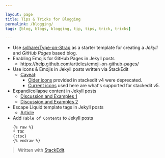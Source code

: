 ```yaml
---

layout: page
title: Tips & Tricks for Blogging
permalink: /blogging/
tags: [blog, blogs, blogging, tip, tips, trick, tricks]

---
```


* Use [sylhare/Type-on-Strap](https://github.com/sylhare/Type-on-Strap#usage) as a starter template for creating a *Jekyll* and *GitHub Pages* based blog.
* Enabling Emojis for GitHub Pages in Jekyll posts
	* https://help.github.com/articles/emoji-on-github-pages/
* Use Icons & Emojis in Jekyll posts written via StackEdit
	* [Caveat](https://github.com/benweet/stackedit/issues/1133): 
		* [Older icons](https://stackedit.io/res/libs/fontello/demo.html) provided in stackedit v4 were deprecated.
		* [Current icons](https://www.webpagefx.com/tools/emoji-cheat-sheet/) used here are what's supported for stackedit v5.
* Expand/collapse content in Jekyll posts
	* [Discussion and Examples 1](https://gist.github.com/ericclemmons/b146fe5da72ca1f706b2ef72a20ac39d#gistcomment-1817140)
	* [Discussion and Examples 2](https://github.com/gettalong/kramdown/issues/155#issuecomment-339793629)
* Escape Liquid template tags in Jekyll posts
	* [Article](https://sarathlal.com/escape-liquid-tag-in-jekyll-posts/)
* Add `Table of Contents` to Jekyll posts
	```
	{% raw %}
	* TOC
	{:toc}
	{% endraw %}
	```

> Written with [StackEdit](https://stackedit.io/).
<!--stackedit_data:
eyJoaXN0b3J5IjpbLTExMzM1OTgzMjYsLTY3MzM5NDAzNiwxND
A0MTExNzE0XX0=
-->